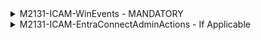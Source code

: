 <details><summary>M2131-ICAM-WinEvents - MANDATORY</summary>
<p>
   
**Disclaimer - SecurityEvents tables is used primarily because UEBA leverages only this table.

1. Add Windows Security Events via AMA from Content Hub.
2. Open Windows Security Events via AMA from Data Connectors blade within Sentinel.
3. Click, "Create data collection rule". Enter the name you see as titled.
![](https://github.com/Cyberlorians/M-21-31/blob/main/Images/ICAMWinevent01.png)

5. Add Windows Domain Controllers and Member Servers
![](https://github.com/Cyberlorians/M-21-31/blob/main/Images/ICAMWinevent02.png)

6. Collect "custom" and enter the data located at [M2131-ICAM-WinEvents](https://github.com/Cyberlorians/M-21-31/blob/main/EL0/Identity/M2131-ICAM-WinEvents.md)
![](https://github.com/Cyberlorians/M-21-31/blob/main/Images/ICAMWinevent03.png)

7. Review & Create.   
![](https://github.com/Cyberlorians/M-21-31/blob/main/Images/ICAMWinevent04.png)

9. Review the DCR was created.
![](https://github.com/Cyberlorians/M-21-31/blob/main/Images/ICAMWinevent05.png)
</p>
</details>


<details><summary>M2131-ICAM-EntraConnectAdminActions - If Applicable</summary>
<p>

1. Deploy a [custom template](https://learn.microsoft.com/en-us/azure/azure-resource-manager/templates/quickstart-create-templates-use-the-portal#edit-and-deploy-the-template)

2. Grab the [M2131-ICAM-EntraConnectAdminActions](https://github.com/Cyberlorians/M-21-31/blob/main/EL0/Identity/M2131-ICAM-EntraConnectAdminActions.json) & paste into the deployment.

3. Configure Project Details as follows
   1. Subscription - where the DCR will reside.
   2. Resource Group - where DCR Will reside.
   3. Region - where DCR will reside.
   4. Data Collection Rull Name - will be hardcoded already and aligned to naming scructure.
   5. Location - this is the region of the LogA instance. You can find the exact region under the JSON resourceid of the LogA workspace.
   6. Workspace Region Id - this is the LogA JSON resourceid of the LogA workspace.
![](https://github.com/Cyberlorians/M-21-31/blob/main/Images/m2131-ICAM-Entra.png)

</p>
</details>

